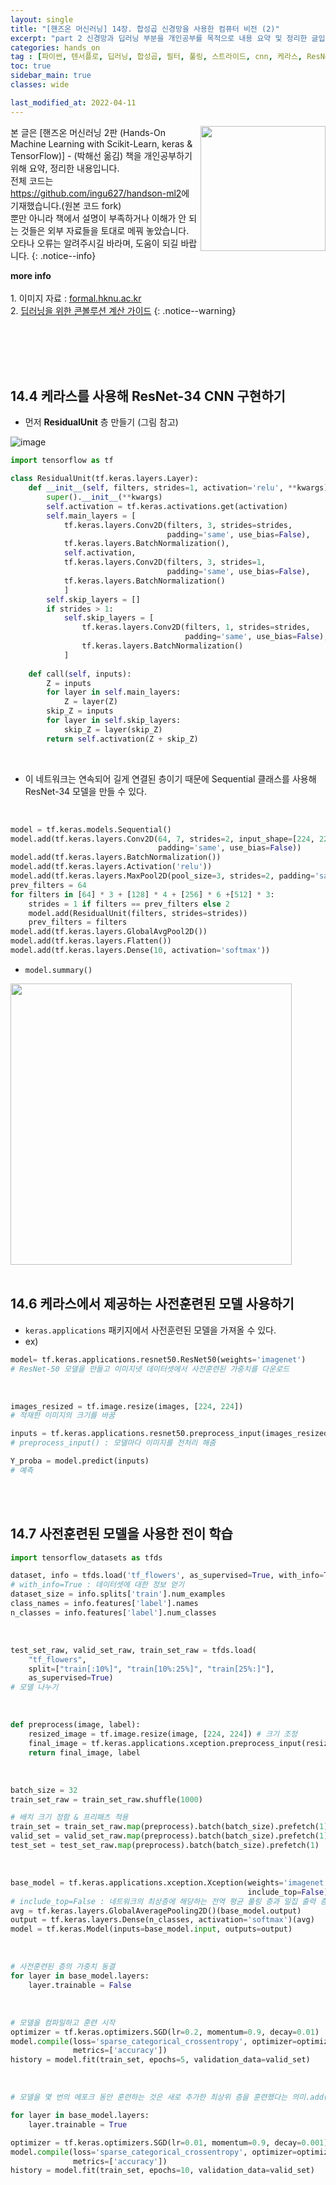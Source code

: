```yaml
---
layout: single
title: "[핸즈온 머신러닝] 14장. 합성곱 신경망을 사용한 컴퓨터 비전 (2)"
excerpt: "part 2 신경망과 딥러닝 부분을 개인공부를 목적으로 내용 요약 및 정리한 글입니다. - 합성곱 신경망을 사용한 컴퓨터 비전"
categories: hands_on
tag : [파이썬, 텐서플로, 딥러닝, 합성곱, 필터, 풀링, 스트라이드, cnn, 케라스, ResNet-34, 사전훈련된 모델, 구현]
toc: true
sidebar_main: true
classes: wide

last_modified_at: 2022-04-11
---
```


<img align='right' width='200' height='200' src='https://user-images.githubusercontent.com/78655692/147628941-a1aeb296-324e-4a60-816b-e4cc6666d13e.png
'>
본 글은 [핸즈온 머신러닝 2판 (Hands-On Machine Learning with Scikit-Learn, keras & TensorFlow)] - (박해선 옮김) 책을 개인공부하기 위해 요약, 정리한 내용입니다. <br>전체 코드는 <https://github.com/ingu627/handson-ml2>에 기재했습니다.(원본 코드 fork) <br> 뿐만 아니라 책에서 설명이 부족하거나 이해가 안 되는 것들은 외부 자료들을 토대로 메꿔 놓았습니다. <br> 오타나 오류는 알려주시길 바라며, 도움이 되길 바랍니다. 
{: .notice--info}

**more info** <br><br> 1. 이미지 자료 : [formal.hknu.ac.kr](https://formal.hknu.ac.kr/handson-ml2/slides/handson-ml2-14-1.slides.html#/) <br> 2. [딥러닝을 위한 콘볼루션 계산 가이드](https://goo.gl/qvNTyu)
{: .notice--warning}


<br>
<br>
<br>
<br>

## 14.4 케라스를 사용해 ResNet-34 CNN 구현하기

- 먼저 **ResidualUnit** 층 만들기 (그림 참고)

![image](https://user-images.githubusercontent.com/78655692/160429318-66098142-d3c6-4078-8610-1c686dc2e42e.png)

```python
import tensorflow as tf

class ResidualUnit(tf.keras.layers.Layer):
    def __init__(self, filters, strides=1, activation='relu', **kwargs):
        super().__init__(**kwargs)
        self.activation = tf.keras.activations.get(activation)
        self.main_layers = [
            tf.keras.layers.Conv2D(filters, 3, strides=strides,
                                   padding='same', use_bias=False),
            tf.keras.layers.BatchNormalization(),
            self.activation,
            tf.keras.layers.Conv2D(filters, 3, strides=1,
                                   padding='same', use_bias=False),
            tf.keras.layers.BatchNormalization()
            ]
        self.skip_layers = []
        if strides > 1:
            self.skip_layers = [
                tf.keras.layers.Conv2D(filters, 1, strides=strides,
                                       padding='same', use_bias=False),
                tf.keras.layers.BatchNormalization()
            ]
    
    def call(self, inputs):
        Z = inputs
        for layer in self.main_layers:
            Z = layer(Z)
        skip_Z = inputs
        for layer in self.skip_layers:
            skip_Z = layer(skip_Z)
        return self.activation(Z + skip_Z)
```

<br>

- 이 네트워크는 연속되어 길게 연결된 층이기 때문에 Sequential 클래스를 사용해 ResNet-34 모델을 만들 수 있다.

<br>

```python
model = tf.keras.models.Sequential()
model.add(tf.keras.layers.Conv2D(64, 7, strides=2, input_shape=[224, 224, 3],
                                 padding='same', use_bias=False))
model.add(tf.keras.layers.BatchNormalization())
model.add(tf.keras.layers.Activation('relu'))
model.add(tf.keras.layers.MaxPool2D(pool_size=3, strides=2, padding='same'))
prev_filters = 64
for filters in [64] * 3 + [128] * 4 + [256] * 6 +[512] * 3:
    strides = 1 if filters == prev_filters else 2
    model.add(ResidualUnit(filters, strides=strides))
    prev_filters = filters
model.add(tf.keras.layers.GlobalAvgPool2D())
model.add(tf.keras.layers.Flatten())
model.add(tf.keras.layers.Dense(10, activation='softmax'))
```

- `model.summary()`

<img src='https://user-images.githubusercontent.com/78655692/162778564-01de3a8d-1ed2-486b-a564-88ee08614ab1.png' width=450>



<br>
<br>

## 14.6 케라스에서 제공하는 사전훈련된 모델 사용하기

- `keras.applications` 패키지에서 사전훈련된 모델을 가져올 수 있다.
- ex)

```python
model= tf.keras.applications.resnet50.ResNet50(weights='imagenet')
# ResNet-50 모델을 만들고 이미지넷 데이터셋에서 사전훈련된 가중치를 다운로드
```

<br>

```python
images_resized = tf.image.resize(images, [224, 224])
# 적재한 이미지의 크기를 바꿈

inputs = tf.keras.applications.resnet50.preprocess_input(images_resized * 255)
# preprocess_input() : 모델마다 이미지를 전처리 해줌

Y_proba = model.predict(inputs)
# 예측
```

<br>
<br>

## 14.7 사전훈련된 모델을 사용한 전이 학습

```python
import tensorflow_datasets as tfds

dataset, info = tfds.load('tf_flowers', as_supervised=True, with_info=True)
# with_info=True : 데이터셋에 대한 정보 얻기
dataset_size = info.splits['train'].num_examples
class_names = info.features['label'].names
n_classes = info.features['label'].num_classes
```

<br>

```python
test_set_raw, valid_set_raw, train_set_raw = tfds.load(
    "tf_flowers",
    split=["train[:10%]", "train[10%:25%]", "train[25%:]"],
    as_supervised=True)
# 모델 나누기
```

<br>

```python
def preprocess(image, label):
    resized_image = tf.image.resize(image, [224, 224]) # 크기 조정
    final_image = tf.keras.applications.xception.preprocess_input(resized_image) # 이미지 전처리
    return final_image, label
```

<br>

```python
batch_size = 32
train_set_raw = train_set_raw.shuffle(1000)

# 배치 크기 정함 & 프리패츠 적용
train_set = train_set_raw.map(preprocess).batch(batch_size).prefetch(1)
valid_set = valid_set_raw.map(preprocess).batch(batch_size).prefetch(1)
test_set = test_set_raw.map(preprocess).batch(batch_size).prefetch(1)
```

<br>

```python
base_model = tf.keras.applications.xception.Xception(weights='imagenet',
                                                     include_top=False)
# include_top=False : 네트워크의 최상층에 해당하는 전역 평균 풀링 층과 밀집 출력 층을 제외                                                    
avg = tf.keras.layers.GlobalAveragePooling2D()(base_model.output)
output = tf.keras.layers.Dense(n_classes, activation='softmax')(avg)
model = tf.keras.Model(inputs=base_model.input, outputs=output)
```

<br>


```python
# 사전훈련된 층의 가중치 동결
for layer in base_model.layers:
    layer.trainable = False
```

<br>

```python
# 모델을 컴파일하고 훈련 시작
optimizer = tf.keras.optimizers.SGD(lr=0.2, momentum=0.9, decay=0.01)
model.compile(loss='sparse_categorical_crossentropy', optimizer=optimizer,
              metrics=['accuracy'])
history = model.fit(train_set, epochs=5, validation_data=valid_set)
```

<br>

```python
# 모델을 몇 번의 에포크 동안 훈련하는 것은 새로 추가한 최상위 층을 훈련했다는 의미.add()# 다시 모든 층의 동결을 해제하고 훈련을 계속한다.

for layer in base_model.layers:
    layer.trainable = True

optimizer = tf.keras.optimizers.SGD(lr=0.01, momentum=0.9, decay=0.001)
model.compile(loss='sparse_categorical_crossentropy', optimizer=optimizer,
              metrics=['accuracy'])
history = model.fit(train_set, epochs=10, validation_data=valid_set)
```



<br>
<br>
<br>
<br>





















